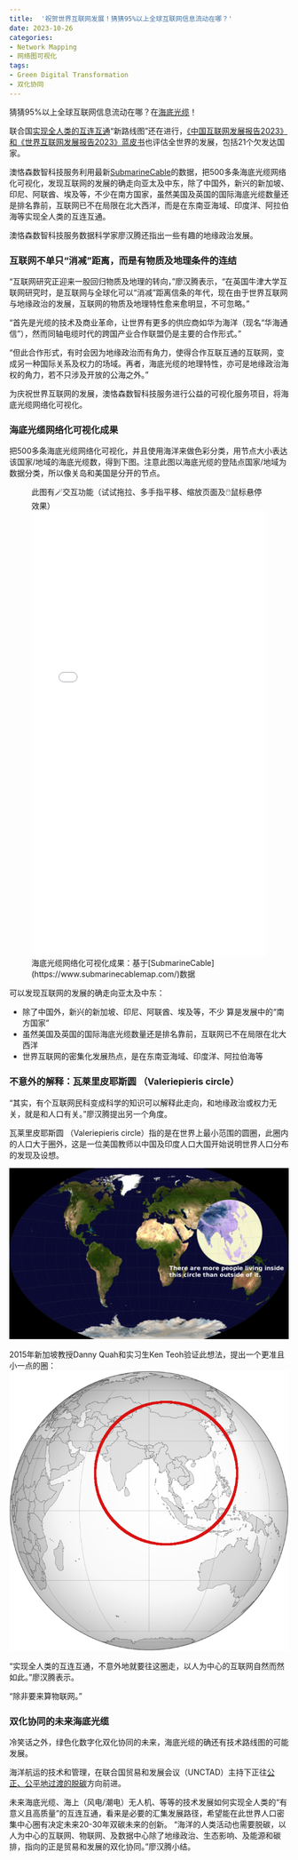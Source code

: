 ```yaml
---
title:  '祝贺世界互联网发展！猜猜95%以上全球互联网信息流动在哪？'
date: 2023-10-26
categories:
- Network Mapping
- 网络图可视化
tags:
- Green Digital Transformation
- 双化协同
---
```


猜猜95%以上全球互联网信息流动在哪？在[海底光缆](https://www.thepaper.cn/newsDetail_forward_23582699)！

联合国[实现全人类的互连互通](https://news.un.org/zh/story/2020/09/1066822)“新路线图”还在进行，[《中国互联网发展报告2023》和《世界互联网发展报告2023》蓝皮书](http://www.cac.gov.cn/2023-11/08/c_1701102645017335.htm)也评估全世界的发展，包括21个欠发达国家。

澳恪森数智科技服务利用最新[SubmarineCable](https://www.submarinecablemap.com/)的数据，把500多条海底光缆网络化可视化，发现互联网的发展的确走向亚太及中东，除了中国外，新兴的新加坡、印尼、阿联酋、埃及等，不少在南方国家，虽然美国及英国的国际海底光缆数量还是排名靠前，互联网已不在局限在北大西洋，而是在东南亚海域、印度洋、阿拉伯海等实现全人类的互连互通。

澳恪森数智科技服务数据科学家廖汉腾还指出一些有趣的地缘政治发展。

<!--more-->

### 互联网不单只“消减”距离，而是有物质及地理条件的连结

“互联网研究正迎来一股回归物质及地理的转向，”廖汉腾表示，“在英国牛津大学互联网研究时，是互联网与全球化可以“消减”距离信条的年代，现在由于世界互联网与地缘政治的发展，互联网的物质及地理特性愈来愈明显，不可忽略。”

“首先是光缆的技术及商业革命，让世界有更多的供应商如华为海洋（现名“华海通信”），然而同轴电缆时代的跨国产业合作联盟仍是主要的合作形式。”

“但此合作形式，有时会因为地缘政治而有角力，使得合作互联互通的互联网，变成另一种国际关系及权力的场域。再者，海底光缆的地理特性，亦可是地缘政治海权的角力，若不只涉及开放的公海之外。”

为庆祝世界互联网的发展，澳恪森数智科技服务进行公益的可视化服务项目，将海底光缆网络化可视化。

### 海底光缆网络化可视化成果

把500多条海底光缆网络化可视化，并且使用海洋来做色彩分类，用节点大小表达该国家/地域的海底光缆数，得到下图。注意此图以海底光缆的登陆点国家/地域为数据分类，所以像关岛和美国是分开的节点。
<figure>

<div class="alert alert-success d-flex align-items-center" role="alert">
  <div class="text-success">
此图有🪄交互功能（试试拖拉、多手指平移、缩放页面及🖱️鼠标悬停效果）
  </div>
</div>
<iframe src="./Global_Submarine_Cable_Network-10-3.html" height="800px" width="100%" style="border:none;"></iframe>
<figcaption markdown="1" >
海底光缆网络化可视化成果：基于[SubmarineCable](https://www.submarinecablemap.com/)数据
</figcaption>
</figure>


可以发现互联网的发展的确走向亚太及中东：

* 除了中国外，新兴的新加坡、印尼、阿联酋、埃及等，不少 算是发展中的“南方国家”
* 虽然美国及英国的国际海底光缆数量还是排名靠前，互联网已不在局限在北大西洋
* 世界互联网的密集化发展热点，是在东南亚海域、印度洋、阿拉伯海等

### 不意外的解释：瓦莱里皮耶斯圆 （Valeriepieris circle）

“其实，有个互联网民科变成科学的知识可以解释此走向，和地缘政治或权力无关，就是和人口有关。”廖汉腾提出另一个角度。

瓦莱里皮耶斯圆 （Valeriepieris circle）指的是在世界上最小范围的圆圈，此圈内的人口大于圈外，这是一位美国教师以中国及印度人口大国开始说明世界人口分布的发现及设想。

![Valeriepieris_Circle.jpg](./Valeriepieris_Circle.jpg)

2015年新加坡教授Danny Quah和实习生Ken Teoh验证此想法，提出一个更准且小一点的圈：
![Blankmap_half_of_human_live_inside_this_circle.png](Blankmap_half_of_human_live_inside_this_circle.png)

“实现全人类的互连互通，不意外地就要往这圈走，以人为中心的互联网自然而然如此。”廖汉腾表示。

“除非要来算物联网。”

###  双化协同的未来海底光缆

冷笑话之外，绿色化数字化双化协同的未来，海底光缆的确还有技术路线图的可能发展。

海洋航运的技术和管理，在联合国贸易和发展会议（UNCTAD）主持下正往[公正、公平地过渡的脱碳](https://www.xindemarinenews.com/topic/yazaishuiguanli/50424.html)方向前进。

未来海底光缆、海上（风电/潮电）无人机、等等的技术发展如何实现全人类的“有意义且高质量”的互连互通，看来是必要的汇集发展路径，希望能在此世界人口密集中心圈有决定未来20-30年双碳未来的创新。
“海洋的人类活动也需要脱碳，以人为中心的互联网、物联网、及数据中心除了地缘政治、生态影响、及能源和碳排，指向的正是贸易和发展的双化协同。”廖汉腾小结。